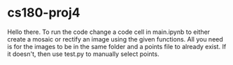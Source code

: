 # cs180-proj4

Hello there. To run the code change a code cell in main.ipynb to either create a mosaic or rectify an image using the given functions. All you need is for the images to be in the same folder and a points file to already exist. If it doesn't, then use test.py to manually select points.
